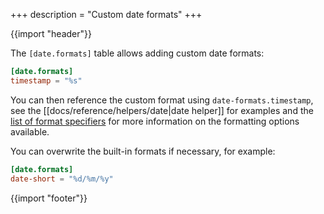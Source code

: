 +++
description = "Custom date formats"
+++

{{import "header"}}

The `[date.formats]` table allows adding custom date formats:

```toml
[date.formats]
timestamp = "%s"
```

You can then reference the custom format using `date-formats.timestamp`, see the [[docs/reference/helpers/date|date helper]] for examples and the [list of format specifiers](https://docs.rs/chrono/latest/chrono/format/strftime/index.html#specifiers) for more information on the formatting options available.


You can overwrite the built-in formats if necessary, for example:

```toml
[date.formats]
date-short = "%d/%m/%y"
```

{{import "footer"}}
